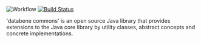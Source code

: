 ![Workflow](https://github.com/aravindc/databenecommons/.github/workflows/github-actions.yaml/badge.svg)
[![Build Status](https://travis-ci.org/aravindc/databenecommons.svg?branch=master)](https://travis-ci.org/aravindc/databenecommons.svg?branch=master) 

'databene commons' is an open source Java library that provides extensions to the Java core library by utility classes, abstract concepts and concrete implementations.
